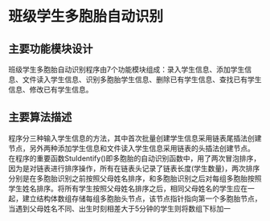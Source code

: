 班级学生多胞胎自动识别
===
主要功能模块设计
---
班级学生多胞胎自动识别程序由7个功能模块组成：录入学生信息、添加学生信息、文件读入学生信息、识别多胞胎学生信息、删除已有学生信息、查找已有学生信息、修改已有学生信息。

主要算法描述
---
程序分三种输入学生信息的方法，其中首次批量创建学生信息采用链表尾插法创建节点，另外两种添加学生信息和文件读入学生信息采用链表的头插法创建节点。
在程序的重要函数StuIdentify()即多胞胎的自动识别函数中，用了两次冒泡排序，因为是对链表进行排序操作，所有在链表头记录了链表长度(学生数量)，两次排序分别是在多胞胎识别之前按照父母姓名排序，和多胞胎识别之后对每组多胞胎按照学生姓名排序。将所有学生按照父母姓名排序之后，相同父母姓名的学生应在一起，建立结构体数组存储每组多胞胎头节点，该节点指针指向第一个多胞胎节点，当遇到父母姓名不同、出生时刻相差大于5分钟的学生则将数组下标加一